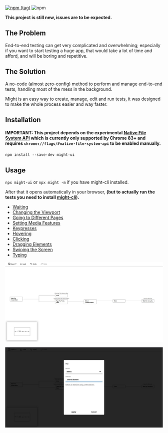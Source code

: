 [![npm (tag)](https://img.shields.io/npm/v/might-ui/latest)](http://npmjs.com/package/might-ui)
![npm](https://img.shields.io/npm/dm/might-ui)

**This project is still new, issues are to be expected.**

## The Problem

End-to-end testing can get very complicated and overwhelming; especially if you want to start testing a huge app, that would take a lot of time and afford, and will be boring and repetitive.

## The Solution

A no-code (almost zero-config) method to perform and manage end-to-end tests, handling most of the mess in the background.

Might is an easy way to create, manage, edit and run tests, it was designed to make the whole process easier and way faster.

## Installation

#### IMPORTANT: This project depends on the experimental [Native File System API](https://web.dev/native-file-system/) which is currently only supported by Chrome 83+ and requires ```chrome://flags/#native-file-system-api``` to be enabled manually.

`npm install --save-dev might-ui`

## Usage

`npx might-ui`
or `npx might -m` if you have might-cli installed.

After that it opens automatically in your browser, **(but to actually run the tests you need to install [might-cli](https://github.com/ItsKerolos/might-cli)).**

- [Waiting](https://github.com/ItsKerolos/Might/blob/master/src/documentation/wait.md)
- [Changing the Viewport](https://github.com/ItsKerolos/Might/blob/master/src/documentation/viewport.md)
- [Going to Different Pages](https://github.com/ItsKerolos/Might/blob/master/src/documentation/goto.md)
- [Setting Media Features](https://github.com/ItsKerolos/Might/blob/master/src/documentation/media.md)
- [Keypresses](https://github.com/ItsKerolos/Might/blob/master/src/documentation/click.md)
- [Hovering](https://github.com/ItsKerolos/Might/blob/master/src/documentation/hover.md)
- [Clicking](https://github.com/ItsKerolos/Might/blob/master/src/documentation/select.md)
- [Dragging Elements](https://github.com/ItsKerolos/Might/blob/master/src/documentation/drag.md)
- [Swiping the Screen](https://github.com/ItsKerolos/Might/blob/master/src/documentation/swipe.md)
- [Typing](https://github.com/ItsKerolos/Might/blob/master/src/documentation/keyboard.md)

[![](./screenshots/1.png)](https://github.com/ItsKerolos/Might/raw/master/screenshots/1.png)

[![](./screenshots/2.png)](https://github.com/ItsKerolos/Might/raw/master/screenshots/2.png)